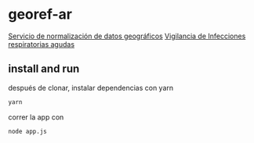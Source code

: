 # georef-ar

[Servicio de normalización de datos geográficos](https://datos.gob.ar/dataset/modernizacion-servicio-normalizacion-datos-geograficos)
[Vigilancia de Infecciones respiratorias agudas](https://datos.gob.ar/dataset/salud-vigilancia-infecciones-respiratorias-agudas)

## install and run

después de clonar, instalar dependencias con yarn

```bash
yarn
```

correr la app con

```bash
node app.js
```

